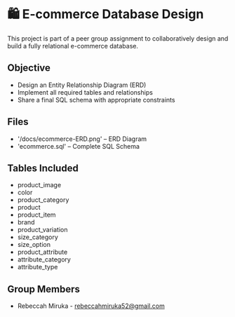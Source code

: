 # 🛍️ E-commerce Database Design

This project is part of a peer group assignment to collaboratively design and build a fully relational e-commerce database.

## Objective
- Design an Entity Relationship Diagram (ERD)
- Implement all required tables and relationships
- Share a final SQL schema with appropriate constraints

## Files
- '/docs/ecommerce-ERD.png' – ERD Diagram
- 'ecommerce.sql' – Complete SQL Schema

## Tables Included
- product_image
- color
- product_category
- product
- product_item
- brand
- product_variation
- size_category
- size_option
- product_attribute
- attribute_category
- attribute_type

## Group Members
- Rebeccah Miruka - rebeccahmiruka52@gmail.com 

